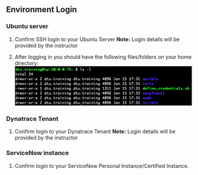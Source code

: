 ## Environment Login

### Ubuntu server

1. Confirm SSH login to your Ubuntu Server
**Note:** Login details will be provided by the instructor

1. After logging in you should have the following files/folders on your home directory:
    ![ubuntu_vm_login](../../../assets/images/ubuntu_vm_login.png)

### Dynatrace Tenant

1. Confirm login to your Dynatrace Tenant
**Note:** Login details will be provided by the instructor

### ServiceNow instance

1. Confirm login to your ServiceNow Personal Instance/Certified Instance.